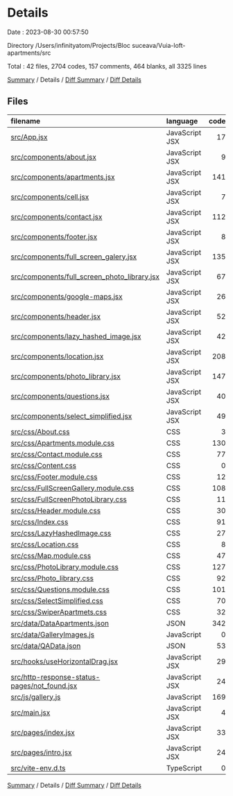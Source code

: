 # Details

Date : 2023-08-30 00:57:50

Directory /Users/infinityatom/Projects/Bloc suceava/Vuia-loft-apartments/src

Total : 42 files,  2704 codes, 157 comments, 464 blanks, all 3325 lines

[Summary](results.md) / Details / [Diff Summary](diff.md) / [Diff Details](diff-details.md)

## Files
| filename | language | code | comment | blank | total |
| :--- | :--- | ---: | ---: | ---: | ---: |
| [src/App.jsx](/src/App.jsx) | JavaScript JSX | 17 | 0 | 4 | 21 |
| [src/components/about.jsx](/src/components/about.jsx) | JavaScript JSX | 9 | 0 | 1 | 10 |
| [src/components/apartments.jsx](/src/components/apartments.jsx) | JavaScript JSX | 141 | 13 | 19 | 173 |
| [src/components/cell.jsx](/src/components/cell.jsx) | JavaScript JSX | 7 | 0 | 0 | 7 |
| [src/components/contact.jsx](/src/components/contact.jsx) | JavaScript JSX | 112 | 6 | 16 | 134 |
| [src/components/footer.jsx](/src/components/footer.jsx) | JavaScript JSX | 8 | 0 | 2 | 10 |
| [src/components/full_screen_galery.jsx](/src/components/full_screen_galery.jsx) | JavaScript JSX | 135 | 6 | 23 | 164 |
| [src/components/full_screen_photo_library.jsx](/src/components/full_screen_photo_library.jsx) | JavaScript JSX | 67 | 0 | 10 | 77 |
| [src/components/google-maps.jsx](/src/components/google-maps.jsx) | JavaScript JSX | 26 | 2 | 7 | 35 |
| [src/components/header.jsx](/src/components/header.jsx) | JavaScript JSX | 52 | 6 | 9 | 67 |
| [src/components/lazy_hashed_image.jsx](/src/components/lazy_hashed_image.jsx) | JavaScript JSX | 42 | 0 | 8 | 50 |
| [src/components/location.jsx](/src/components/location.jsx) | JavaScript JSX | 208 | 22 | 48 | 278 |
| [src/components/photo_library.jsx](/src/components/photo_library.jsx) | JavaScript JSX | 147 | 2 | 22 | 171 |
| [src/components/questions.jsx](/src/components/questions.jsx) | JavaScript JSX | 40 | 0 | 10 | 50 |
| [src/components/select_simplified.jsx](/src/components/select_simplified.jsx) | JavaScript JSX | 49 | 0 | 4 | 53 |
| [src/css/About.css](/src/css/About.css) | CSS | 3 | 0 | 1 | 4 |
| [src/css/Apartments.module.css](/src/css/Apartments.module.css) | CSS | 130 | 3 | 26 | 159 |
| [src/css/Contact.module.css](/src/css/Contact.module.css) | CSS | 77 | 4 | 22 | 103 |
| [src/css/Content.css](/src/css/Content.css) | CSS | 0 | 0 | 1 | 1 |
| [src/css/Footer.module.css](/src/css/Footer.module.css) | CSS | 12 | 0 | 1 | 13 |
| [src/css/FullScreenGallery.module.css](/src/css/FullScreenGallery.module.css) | CSS | 108 | 0 | 20 | 128 |
| [src/css/FullScreenPhotoLibrary.css](/src/css/FullScreenPhotoLibrary.css) | CSS | 11 | 0 | 2 | 13 |
| [src/css/Header.module.css](/src/css/Header.module.css) | CSS | 30 | 0 | 3 | 33 |
| [src/css/Index.css](/src/css/Index.css) | CSS | 91 | 38 | 22 | 151 |
| [src/css/LazyHashedImage.css](/src/css/LazyHashedImage.css) | CSS | 27 | 0 | 4 | 31 |
| [src/css/Location.css](/src/css/Location.css) | CSS | 8 | 0 | 1 | 9 |
| [src/css/Map.module.css](/src/css/Map.module.css) | CSS | 47 | 4 | 9 | 60 |
| [src/css/PhotoLibrary.module.css](/src/css/PhotoLibrary.module.css) | CSS | 127 | 22 | 42 | 191 |
| [src/css/Photo_library.css](/src/css/Photo_library.css) | CSS | 92 | 12 | 23 | 127 |
| [src/css/Questions.module.css](/src/css/Questions.module.css) | CSS | 101 | 0 | 24 | 125 |
| [src/css/SelectSimplified.css](/src/css/SelectSimplified.css) | CSS | 70 | 0 | 11 | 81 |
| [src/css/SwiperApartmets.css](/src/css/SwiperApartmets.css) | CSS | 32 | 0 | 7 | 39 |
| [src/data/DataApartments.json](/src/data/DataApartments.json) | JSON | 342 | 0 | 0 | 342 |
| [src/data/GalleryImages.js](/src/data/GalleryImages.js) | JavaScript | 0 | 0 | 1 | 1 |
| [src/data/QAData.json](/src/data/QAData.json) | JSON | 53 | 0 | 0 | 53 |
| [src/hooks/useHorizontalDrag.jsx](/src/hooks/useHorizontalDrag.jsx) | JavaScript JSX | 29 | 0 | 9 | 38 |
| [src/http-response-status-pages/not_found.jsx](/src/http-response-status-pages/not_found.jsx) | JavaScript JSX | 24 | 0 | 7 | 31 |
| [src/js/gallery.js](/src/js/gallery.js) | JavaScript | 169 | 1 | 26 | 196 |
| [src/main.jsx](/src/main.jsx) | JavaScript JSX | 4 | 0 | 2 | 6 |
| [src/pages/index.jsx](/src/pages/index.jsx) | JavaScript JSX | 33 | 15 | 12 | 60 |
| [src/pages/intro.jsx](/src/pages/intro.jsx) | JavaScript JSX | 24 | 0 | 4 | 28 |
| [src/vite-env.d.ts](/src/vite-env.d.ts) | TypeScript | 0 | 1 | 1 | 2 |

[Summary](results.md) / Details / [Diff Summary](diff.md) / [Diff Details](diff-details.md)